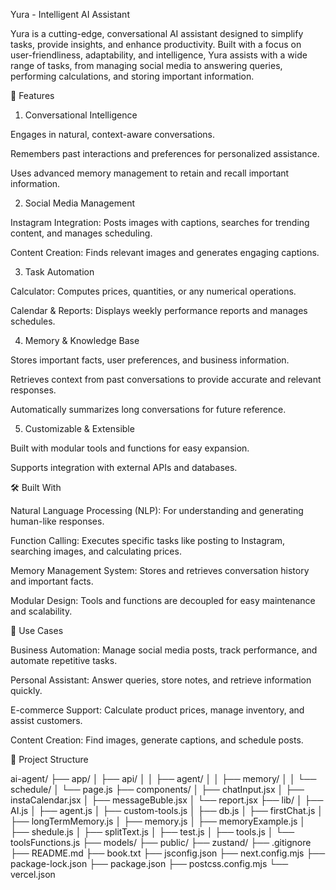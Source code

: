 
Yura - Intelligent AI Assistant

Yura is a cutting-edge, conversational AI assistant designed to simplify tasks, provide insights, and enhance productivity. Built with a focus on user-friendliness, adaptability, and intelligence, Yura assists with a wide range of tasks, from managing social media to answering queries, performing calculations, and storing important information.



🌟 Features

1. Conversational Intelligence


Engages in natural, context-aware conversations.

Remembers past interactions and preferences for personalized assistance.

Uses advanced memory management to retain and recall important information.


2. Social Media Management


Instagram Integration: Posts images with captions, searches for trending content, and manages scheduling.

Content Creation: Finds relevant images and generates engaging captions.


3. Task Automation


Calculator: Computes prices, quantities, or any numerical operations.

Calendar & Reports: Displays weekly performance reports and manages schedules.


4. Memory & Knowledge Base


Stores important facts, user preferences, and business information.

Retrieves context from past conversations to provide accurate and relevant responses.

Automatically summarizes long conversations for future reference.


5. Customizable & Extensible


Built with modular tools and functions for easy expansion.

Supports integration with external APIs and databases.



🛠️ Built With


Natural Language Processing (NLP): For understanding and generating human-like responses.

Function Calling: Executes specific tasks like posting to Instagram, searching images, and calculating prices.

Memory Management System: Stores and retrieves conversation history and important facts.

Modular Design: Tools and functions are decoupled for easy maintenance and scalability.



🚀 Use Cases


Business Automation: Manage social media posts, track performance, and automate repetitive tasks.

Personal Assistant: Answer queries, store notes, and retrieve information quickly.

E-commerce Support: Calculate product prices, manage inventory, and assist customers.

Content Creation: Find images, generate captions, and schedule posts.



📂 Project Structure

ai-agent/
├── app/
│   ├── api/
│   │   ├── agent/
│   │   ├── memory/
│   │   └── schedule/
│   └── page.js
├── components/
│   ├── chatInput.jsx
│   ├── instaCalendar.jsx
│   ├── messageBuble.jsx
│   └── report.jsx
├── lib/
│   ├── AI.js
│   ├── agent.js
│   ├── custom-tools.js
│   ├── db.js
│   ├── firstChat.js
│   ├── longTermMemory.js
│   ├── memory.js
│   ├── memoryExample.js
│   ├── shedule.js
│   ├── splitText.js
│   ├── test.js
│   ├── tools.js
│   └── toolsFunctions.js
├── models/
├── public/
├── zustand/
├── .gitignore
├── README.md
├── book.txt
├── jsconfig.json
├── next.config.mjs
├── package-lock.json
├── package.json
├── postcss.config.mjs
└── vercel.json

